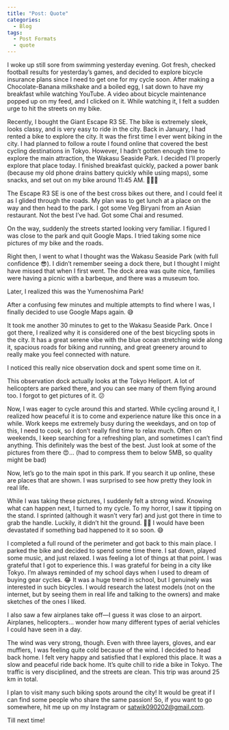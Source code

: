 ```yaml
---
title: "Post: Quote"
categories:
  - Blog
tags:
  - Post Formats
  - quote
---
```


I woke up still sore from swimming yesterday evening. Got fresh, checked football results for yesterday’s games, and decided to explore bicycle insurance plans since I need to get one for my cycle soon. After making a Chocolate-Banana milkshake and a boiled egg, I sat down to have my breakfast while watching YouTube. A video about bicycle maintenance popped up on my feed, and I clicked on it. While watching it, I felt a sudden urge to hit the streets on my bike.

Recently, I bought the Giant Escape R3 SE. The bike is extremely sleek, looks classy, and is very easy to ride in the city. Back in January, I had rented a bike to explore the city. It was the first time I ever went biking in the city. I had planned to follow a route I found online that covered the best cycling destinations in Tokyo. However, I hadn’t gotten enough time to explore the main attraction, the Wakasu Seaside Park. I decided I’ll properly explore that place today. I finished breakfast quickly, packed a power bank (because my old phone drains battery quickly while using maps), some snacks, and set out on my bike around 11:45 AM. 🚴🏼‍♂️

The Escape R3 SE is one of the best cross bikes out there, and I could feel it as I glided through the roads. My plan was to get lunch at a place on the way and then head to the park. I got some Veg Biryani from an Asian restaurant. Not the best I’ve had. Got some Chai and resumed.

On the way, suddenly the streets started looking very familiar. I figured I was close to the park and quit Google Maps. I tried taking some nice pictures of my bike and the roads.
<!-- 
![alt text](C:\Users\satwi\satsite\assets\images\image-1.png)

![alt text](_posts\image-2.png) -->

Right then, I went to what I thought was the Wakasu Seaside Park (with full confidence 😎). I didn’t remember seeing a dock there, but I thought I might have missed that when I first went. The dock area was quite nice, families were having a picnic with a barbeque, and there was a museum too.

Later, I realized this was the Yumenoshima Park!

After a confusing few minutes and multiple attempts to find where I was, I finally decided to use Google Maps again. 😅

It took me another 30 minutes to get to the Wakasu Seaside Park. Once I got there, I realized why it is considered one of the best bicycling spots in the city. It has a great serene vibe with the blue ocean stretching wide along it, spacious roads for biking and running, and great greenery around to really make you feel connected with nature.

I noticed this really nice observation dock and spent some time on it.

This observation dock actually looks at the Tokyo Heliport. A lot of helicopters are parked there, and you can see many of them flying around too. I forgot to get pictures of it. 😕

Now, I was eager to cycle around this and started. While cycling around it, I realized how peaceful it is to come and experience nature like this once in a while. Work keeps me extremely busy during the weekdays, and on top of this, I need to cook, so I don’t really find time to relax much. Often on weekends, I keep searching for a refreshing plan, and sometimes I can’t find anything. This definitely was the best of the best. Just look at some of the pictures from there 😍… (had to compress them to below 5MB, so quality might be bad)

Now, let’s go to the main spot in this park. If you search it up online, these are places that are shown. I was surprised to see how pretty they look in real life.

While I was taking these pictures, I suddenly felt a strong wind. Knowing what can happen next, I turned to my cycle. To my horror, I saw it tipping on the stand. I sprinted (although it wasn’t very far) and just got there in time to grab the handle. Luckily, it didn’t hit the ground. ✌🏼 I would have been devastated if something bad happened to it so soon. 😅

I completed a full round of the perimeter and got back to this main place. I parked the bike and decided to spend some time there. I sat down, played some music, and just relaxed. I was feeling a lot of things at that point. I was grateful that I got to experience this. I was grateful for being in a city like Tokyo. I’m always reminded of my school days when I used to dream of buying gear cycles. 😂 It was a huge trend in school, but I genuinely was interested in such bicycles. I would research the latest models (not on the internet, but by seeing them in real life and talking to the owners) and make sketches of the ones I liked.

I also saw a few airplanes take off—I guess it was close to an airport. Airplanes, helicopters… wonder how many different types of aerial vehicles I could have seen in a day.

The wind was very strong, though. Even with three layers, gloves, and ear mufflers, I was feeling quite cold because of the wind. I decided to head back home. I felt very happy and satisfied that I explored this place. It was a slow and peaceful ride back home. It’s quite chill to ride a bike in Tokyo. The traffic is very disciplined, and the streets are clean. This trip was around 25 km in total.

I plan to visit many such biking spots around the city! It would be great if I can find some people who share the same passion! So, if you want to go somewhere, hit me up on my Instagram or satwik090202@gmail.com.

Till next time!